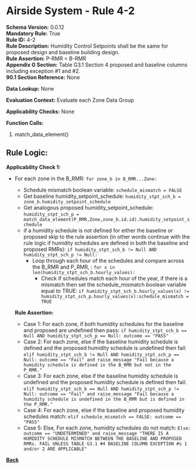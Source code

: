 # Airside System - Rule 4-2
**Schema Version:** 0.0.12  
**Mandatory Rule:** True  
**Rule ID:** 4-2  
**Rule Description:** Humidity Control Setpoints shall be the same for proposed design and baseline building design.  
**Rule Assertion:** P-RMR = B-RMR   
**Appendix G Section:** Table G3.1 Section 4 proposed and baseline columns including exception #1 and #2.      
**90.1 Section Reference:** None  

**Data Lookup:** None  


**Evaluation Context:** Evaluate each Zone Data Group

**Applicability Checks:** None

**Function Calls:**  
1. match_data_element()


## Rule Logic:  
**Applicability Check 1:**  
- For each zone in the B_RMR: `for zone_b in B_RMR...Zone:`
    - Schedule mismatch boolean variable: `schedule_mismatch = FALSE`
    - Get baseline humidity_setpoint_schedule: `humidity_stpt_sch_b = zone_b.humidity_setpoint_schedule`
    - Get analogous proposed humidity_setpoint_schedule: `humidity_stpt_sch_p = match_data_element(P_RMR,Zone,zone_b.id.id).humidity_setpoint_schedule`
    - if a humidity schedule is not defined for either the baseline or proposed skip to the rule assertion (in other words continue with the rule logic if humidity schedules are defined in both the baseline and proposed RMRs): `if humidity_stpt_sch_b != Null AND humidity_stpt_sch_p != Null:`
        - Loop through each hour of the schedules and compare across the B_RMR and P_RMR, : `for x in len(humidity_stpt_sch_b.hourly_values):`
            - Check if schedules match each hour of the year, if there is a mismatch then set the schedule_mismatch boolean variable equal to TRUE: `if humidity_stpt_sch_b.hourly_values(x) != humidity_stpt_sch_p.hourly_values(x):schedule_mismatch = TRUE`   
    
    **Rule Assertion:**  
    - Case 1: For each zone, if both humidity schedules for the baseline and proposed are undefined then pass: `if humidity_stpt_sch_b == Null AND humidity_stpt_sch_p == Null: outcome == "PASS"`
    - Case 2: For each zone, else if the baseline humidity schedule is defined and the proposed humidity schedule is undefined then fail: `elif humidity_stpt_sch_b != Null AND humidity_stpt_sch_p == Null: outcome == "Fail" and raise_message "Fail because a humidity schedule is defined in the B_RMR but not in the P_RMR."`
    - Case 3: For each zone, else if the baseline humidity schedule is undefined and the proposed humidity schedule is defined then fail: `elif humidity_stpt_sch_b == Null AND humidity_stpt_sch_p != Null: outcome == "Fail" and raise_message "Fail because a humidity schedule is undefined in the B_RMR but is defined in the P_RMR."`
    - Case 4: For each zone, else if the baseline and proposed humidity schedules match: `elif schedule_mismatch == FALSE: outcome == "PASS"`
    - Case 5: Else, For each zone, humidity schedules do not match: `Else: outcome == "UNDETERMINED" and raise_message "THERE IS A HUMIDITY SCHEDULE MISMATCH BETWEEN THE BASELINE AND PROPOSED RMRs. FAIL UNLESS TABLE G3.1 #4 BASELINE COLUMN EXCEPTION #s 1 and/or 2 ARE APPLICABLE"`  

**[Back](_toc.md)**